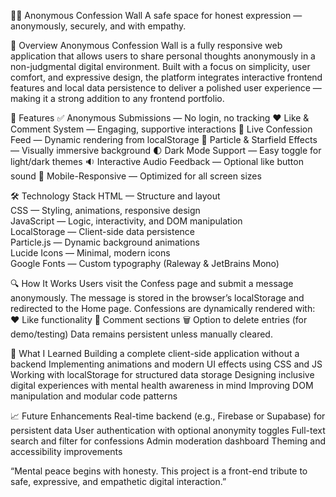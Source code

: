 🕵️‍♂️ Anonymous Confession Wall
A safe space for honest expression — anonymously, securely, and with empathy.

📌 Overview
Anonymous Confession Wall is a fully responsive web application that allows users to share personal thoughts anonymously in a non-judgmental digital environment. Built with a focus on simplicity, user comfort, and expressive design, the platform integrates interactive frontend features and local data persistence to deliver a polished user experience — making it a strong addition to any frontend portfolio.

🌟 Features
✅ Anonymous Submissions — No login, no tracking
❤️ Like & Comment System — Engaging, supportive interactions
💬 Live Confession Feed — Dynamic rendering from localStorage
🌌 Particle & Starfield Effects — Visually immersive background
🌓 Dark Mode Support — Easy toggle for light/dark themes
🔉 Interactive Audio Feedback — Optional like button sound
📱 Mobile-Responsive — Optimized for all screen sizes

🛠️ Technology Stack
HTML — Structure and layout  
CSS — Styling, animations, responsive design  
JavaScript — Logic, interactivity, and DOM manipulation  
LocalStorage — Client-side data persistence  
Particle.js — Dynamic background animations  
Lucide Icons — Minimal, modern icons  
Google Fonts — Custom typography (Raleway & JetBrains Mono)

🔍 How It Works
Users visit the Confess page and submit a message anonymously.
The message is stored in the browser’s localStorage and redirected to the Home page.
Confessions are dynamically rendered with:
❤️ Like functionality
💬 Comment sections
🗑️ Option to delete entries (for demo/testing)
Data remains persistent unless manually cleared.

🧠 What I Learned
Building a complete client-side application without a backend
Implementing animations and modern UI effects using CSS and JS
Working with localStorage for structured data storage
Designing inclusive digital experiences with mental health awareness in mind
Improving DOM manipulation and modular code patterns

📈 Future Enhancements
Real-time backend (e.g., Firebase or Supabase) for persistent data
User authentication with optional anonymity toggles
Full-text search and filter for confessions
Admin moderation dashboard
Theming and accessibility improvements

“Mental peace begins with honesty. This project is a front-end tribute to safe, expressive, and empathetic digital interaction.”
